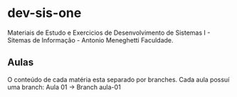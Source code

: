 # dev-sis-one
Materiais de Estudo e Exercicios de Desenvolvimento de Sistemas I - Sitemas de Informação - Antonio Meneghetti Faculdade.

## Aulas
O conteúdo de cada matéria esta separado por branches.
Cada aula possuí uma branch: Aula 01 -> Branch aula-01
